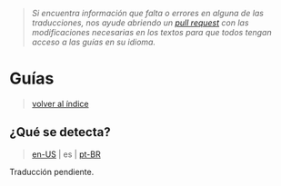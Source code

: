 > *Si encuentra información que falta o errores en alguna de las traducciones, nos ayude abriendo un [pull request](https://github.com/gbaptista/luminous/pulls) con las modificaciones necesarias en los textos para que todos tengan acceso a las guías en su idioma.*

# Guías
> [volver al índice](../)

## ¿Qué se detecta?
> [en-US](../../../en-US/guides/how-it-works/what-is-detected.md) | es | [pt-BR](../../../pt-BR/guides/how-it-works/what-is-detected.md)

Traducción pendiente.
